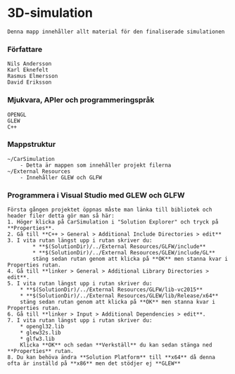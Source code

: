 # 3D-simulation
	Denna mapp innehåller allt material för den finaliserade simulationen

### Författare
	Nils Andersson
	Karl Eknefelt
	Rasmus Elmersson
	David Eriksson
### Mjukvara, APIer och programmeringspråk
	OPENGL
	GLEW
	C++
### Mappstruktur
	~/CarSimulation
		- Detta är mappen som innehåller projekt filerna
	~/External Resources
		- Innehåller GLEW och GLFW
### Programmera i Visual Studio med GLEW och GLFW
	Första gången projektet öppnas måste man länka till bibliotek och header filer detta gör man så här: 
	1. Höger klicka på CarSimulation i "Solution Explorer" och tryck på **Properties**. 
	2. Gå till **C++ > General > Additional Include Directories > edit** 
	3. I vita rutan längst upp i rutan skriver du:
			* **$(SolutionDir)/../External Resources/GLFW/include**
			* **$(SolutionDir)/../External Resources/GLEW/include/GL**
			stäng sedan rutan genom att klicka på **OK** men stanna kvar i Properties rutan.
	4. Gå till **linker > General > Additional Library Directories > edit**.
	5. I vita rutan längst upp i rutan skriver du:
		* **$(SolutionDir)/../External Resources/GLFW/lib-vc2015**
	    * **$(SolutionDir)/../External Resources/GLEW/lib/Release/x64**
		stäng sedan rutan genom att klicka på **OK** men stanna kvar i Properties rutan.
	6. Gå till **linker > Input > Additional Dependencies > edit**.
	7. I vita rutan längst upp i rutan skriver du:
		* opengl32.lib
		* glew32s.lib
		* glfw3.lib
		Klicka **OK** och sedan **Verkställ** du kan sedan stänga ned **Properties** rutan.
	8. Du kan behöva ändra **Solution Platform** till **x64** då denna ofta är inställd på **x86** men det stödjer ej **GLEW**